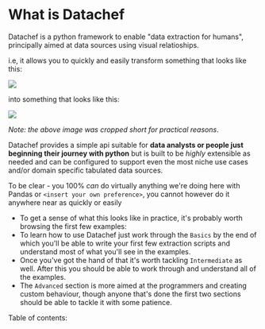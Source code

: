 # What is Datachef

Datachef is a python framework to enable "data extraction for humans", principally aimed at data sources using visual relatioships.

i.e, it allows you to quickly and easily transform something that looks like this:

![](./images/bands-before.png)

into something that looks like this:

![](./images/bands-after.png)

_Note: the above image was cropped short for practical reasons_.

Datachef provides a simple api suitable for **data analysts or people just beginning their journey with python** but is built to be _highly_ extensible as needed and can be configured to support even the most niche use cases and/or domain specific tabulated data sources.

To be clear - you 100% _can_ do virtually anything we're doing here with Pandas or `<insert your own preference>`, you cannot however do it anywhere near as quickly or easily

- To get a sense of what this looks like in practice, it's probably worth browsing the first few examples:
- To learn how to use Datachef just work through the `Basics` by the end of which you'll be able to write your first few extraction scripts and understand most of what you'll see in the examples.
- Once you've got the hand of that it's worth tackling `Intermediate` as well. After this you should be able to work through and understand all of the examples.
- The `Advanced` section is more aimed at the programmers and creating custom behaviour, though anyone that's done the first two sections should be able to tackle it with some patience.

Table of contents:

```{tableofcontents}
```
